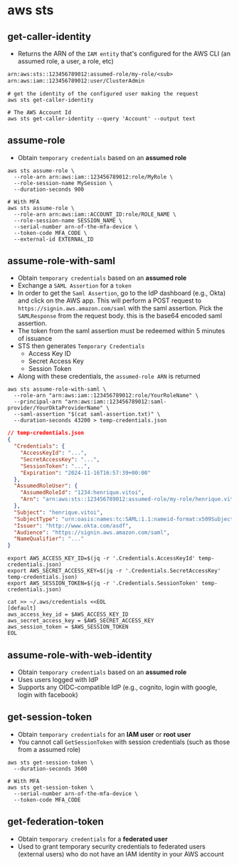 # aws sts

## get-caller-identity

- Returns the ARN of the `IAM entity` that's configured for the AWS CLI (an assumed role, a user, a role, etc)

```txt
arn:aws:sts::123456789012:assumed-role/my-role/<sub>
arn:aws:iam::123456789012:user/ClusterAdmin
```

```shell
# get the identity of the configured user making the request
aws sts get-caller-identity

# The AWS Account Id
aws sts get-caller-identity --query 'Account' --output text
```

## assume-role

- Obtain `temporary credentials` based on an **assumed role**

```shell
aws sts assume-role \
  --role-arn arn:aws:iam::123456789012:role/MyRole \
  --role-session-name MySession \
  --duration-seconds 900

# With MFA
aws sts assume-role \
  --role-arn arn:aws:iam::ACCOUNT_ID:role/ROLE_NAME \
  --role-session-name SESSION_NAME \
  --serial-number arn-of-the-mfa-device \
  --token-code MFA_CODE \
  --external-id EXTERNAL_ID
```

## assume-role-with-saml

- Obtain `temporary credentials` based on an **assumed role**
- Exchange a `SAML Assertion` for a `token`
- In order to get the `Saml Assertion`, go to the IdP dashboard (e.g., Okta) and click on the AWS app. This will perform a POST request to `https://signin.aws.amazon.com/saml` with the saml assertion. Pick the `SAMLResponse` from the request body. this is the base64 encoded saml assertion.
- The token from the saml assertion must be redeemed within 5 minutes of issuance
- STS then generates `Temporary Credentials`
  - Access Key ID
  - Secret Access Key
  - Session Token
- Along with these credentials, the `assumed-role ARN` is returned

```shell
aws sts assume-role-with-saml \
  --role-arn "arn:aws:iam::123456789012:role/YourRoleName" \
  --principal-arn "arn:aws:iam::123456789012:saml-provider/YourOktaProviderName" \
  --saml-assertion "$(cat saml-assertion.txt)" \
  --duration-seconds 43200 > temp-credentials.json
```

```json
// temp-credentials.json
{
  "Credentials": {
    "AccessKeyId": "...",
    "SecretAccessKey": "...",
    "SessionToken": "...",
    "Expiration": "2024-11-16T16:57:39+00:00"
  },
  "AssumedRoleUser": {
    "AssumedRoleId": "1234:henrique.vitoi",
    "Arn": "arn:aws:sts::123456789012:assumed-role/my-role/henrique.vitoi"
  },
  "Subject": "henrique.vitoi",
  "SubjectType": "urn:oasis:names:tc:SAML:1.1:nameid-format:x509SubjectName",
  "Issuer": "http://www.okta.com/asdf",
  "Audience": "https://signin.aws.amazon.com/saml",
  "NameQualifier": "..."
}
```

```shell
export AWS_ACCESS_KEY_ID=$(jq -r '.Credentials.AccessKeyId' temp-credentials.json)
export AWS_SECRET_ACCESS_KEY=$(jq -r '.Credentials.SecretAccessKey' temp-credentials.json)
export AWS_SESSION_TOKEN=$(jq -r '.Credentials.SessionToken' temp-credentials.json)

cat >> ~/.aws/credentials <<EOL
[default]
aws_access_key_id = $AWS_ACCESS_KEY_ID
aws_secret_access_key = $AWS_SECRET_ACCESS_KEY
aws_session_token = $AWS_SESSION_TOKEN
EOL
```

## assume-role-with-web-identity

- Obtain `temporary credentials` based on an **assumed role**
- Uses users logged with IdP
- Supports any OIDC-compatible IdP (e.g., cognito, login with google, login with facebook)

## get-session-token

- Obtain `temporary credentials` for an **IAM user** or **root user**
- You cannot call `GetSessionToken` with session credentials (such as those from a assumed role)

```shell
aws sts get-session-token \
  --duration-seconds 3600

# With MFA
aws sts get-session-token \
  --serial-number arn-of-the-mfa-device \
  --token-code MFA_CODE
```

## get-federation-token

- Obtain `temporary credentials` for a **federated user**
- Used to grant temporary security credentials to federated users (external users) who do not have an IAM identity in your AWS account
